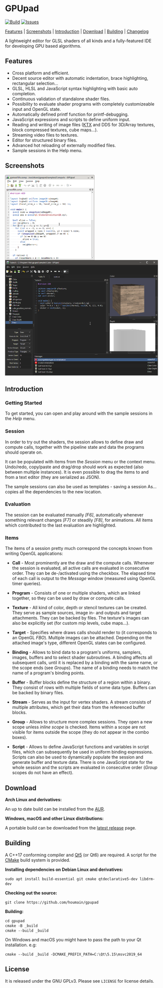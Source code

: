 
GPUpad
======
<p>
<a href="https://github.com/houmain/gpupad/actions/workflows/build.yml">
<img alt="Build" src="https://github.com/houmain/gpupad/actions/workflows/build.yml/badge.svg"/></a>
<a href="https://github.com/houmain/gpupad/issues">
<img alt="Issues" src="https://img.shields.io/github/issues-raw/houmain/gpupad.svg"/></a>

<a href="#features">Features</a> |
<a href="#screenshots">Screenshots</a> |
<a href="#introduction">Introduction</a> |
<a href="#download">Download</a> |
<a href="#building">Building</a> |
<a href="https://github.com/houmain/gpupad/blob/main/CHANGELOG.md">Changelog</a>
</p>

A lightweight editor for GLSL shaders of all kinds and a fully-featured IDE for developing GPU based algorithms.

Features
--------

* Cross platform and efficient.
* Decent source editor with automatic indentation, brace highlighting, rectangular selection&hellip;
* GLSL, HLSL and JavaScript syntax highlighting with basic auto completion.
* Continuous validation of standalone shader files.
* Possibility to evaluate shader programs with completely customizeable input and OpenGL state.
* Automatically defined printf function for printf-debugging.
* JavaScript expressions and scripts to define uniform input.
* Reading and writing of image files ([KTX](https://github.com/KhronosGroup/KTX-Software) and DDS for 3D/Array textures, block compressed textures, cube maps&hellip;).
* Streaming video files to textures.
* Editor for structured binary files.
* Advanced hot reloading of externally modified files.
* Sample sessions in the Help menu.

Screenshots
-----------

<a href="screenshot1.png"><img  style="vertical-align: top" src="screenshot1.png" height="280"></a> &nbsp;
<a href="screenshot2.png"><img src="screenshot2.png" height="380"></a>

Introduction
------------

### Getting Started
To get started, you can open and play around with the sample sessions in the *Help* menu.

### Session
In order to try out the shaders, the session allows to define draw and compute calls, together with the pipeline state and data the programs should operate on.

It can be populated with items from the *Session* menu or the context menu. Undo/redo, copy/paste and drag/drop should work as expected (also between multiple instances).
It is even possible to drag the items to and from a text editor (they are serialized as JSON).

The sample sessions can also be used as templates - saving a session As... copies all the dependencies to the new location.

### Evaluation
The session can be evaluated manually *[F6]*, automatically whenever something relevant changes *[F7]* or steadily *[F8]*, for animations.
All items which contributed to the last evaluation are highlighted.

### Items
The items of a session pretty much correspond the concepts known from writing OpenGL applications:

- **Call** -
Most prominently are the draw and the compute calls. Whenever the session is evaluated, all active calls are evaluated in consecutive order. They can be de-/activated using the checkbox.
The elapsed time of each call is output to the *Message* window (measured using OpenGL timer queries).

- **Program** -
Consists of one or multiple shaders, which are linked together, so they can be used by draw or compute calls.

- **Texture** -
All kind of color, depth or stencil textures can be created. They serve as sample sources, image in- and outputs and target attachments. They can be backed by files. The texture's images can also be explicitly set (for custom mip levels, cube maps&hellip;).

- **Target** -
Specifies where draws calls should render to (it corresponds to an OpenGL *FBO*). Multiple images can be attached. Depending on the attached image's type, different OpenGL states can be configured.

- **Binding** -
Allows to bind data to a program's uniforms, samplers, images, buffers and to select shader subroutines. A binding affects all subsequent calls, until it is replaced by a binding with the same name, or the scope ends (see *Groups*). The name of a binding needs to match the name of a program's binding points.

- **Buffer** -
Buffer blocks define the structure of a region within a binary. They consist of rows with multiple fields of some data type. Buffers can be backed by binary files.

- **Stream** -
Serves as the input for vertex shaders. A stream consists of multiple attributes, which get their data from the referenced buffer blocks.

- **Group** -
Allows to structure more complex sessions. They open a new scope unless *inline scope* is checked. Items within a scope are not visible for items outside the scope (they do not appear in the combo boxes).

- **Script** -
Allows to define JavaScript functions and variables in script files, which can subsequently be used in uniform binding expressions.
Scripts can also be used to dynamically populate the session and generate buffer and texture data.
There is one JavaScript state for the whole session and the scripts are evaluated in consecutive order (*Group* scopes do not have an effect).

Download
--------

**Arch Linux and derivatives:**

An up to date build can be installed from the [AUR](https://aur.archlinux.org/packages/gpupad-git/).

**Windows, macOS and other Linux distributions:**

A portable build can be downloaded from the [latest release](https://github.com/houmain/gpupad/releases/latest) page.

Building
--------

A C++17 conforming compiler and [Qt5](https://www.qt.io/) (or Qt6) are required. A script for the
[CMake](https://cmake.org) build system is provided.

**Installing dependencies on Debian Linux and derivatives:**
```
sudo apt install build-essential git cmake qtdeclarative5-dev libdrm-dev
```

**Checking out the source:**
```
git clone https://github.com/houmain/gpupad
```

**Building:**
```
cd gpupad
cmake -B _build
cmake --build _build
```

On Windows and macOS you might have to pass the path to your Qt installation. e.g:

```
cmake --build _build -DCMAKE_PREFIX_PATH=C:\Qt\5.15\msvc2019_64
```

License
-------
It is released under the GNU GPLv3. Please see `LICENSE` for license details.
